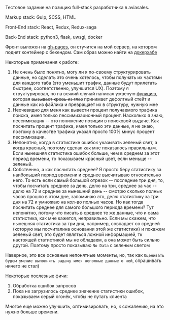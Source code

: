 Тестовое задание на позицию full-stack разработчика в aviasales.

Markup stack: Gulp, SCSS, HTML

Front-End stack: React, Redux, Redux-saga

Back-End stack: python3, flask, uwsgi, docker



Фронт выложен на [gh-pages](https://yesview.github.io/aviasales-dashboard/), он стучится на мой сервер, на котором поднят
контейнер с бекендом. Сам образ можно найти на [докерхабе](https://hub.docker.com/r/yesview/aviasales-dashboard/)

Некоторые примечания к работе:
1) Не очень было понятно, могу ли я по-своему структурировать данные, но сделать это очень хотелось, чтобы получать их
частями для каждого таба (это уменьшит трафик, данные будут прилетать быстрее, соответственно, улучшится UX).
Поэтому я структурировал, но на всякий случай написал ~~ужасную~~ [функцию](https://github.com/yesview/aviasales-dashboard/blob/master/frontend/aviasales/src/utils.js#L5), которая
~~вызывает кровь из глаз~~ принимает дефолтный стейт и данные как из файлика и превращает их в структуру, нужную мне
2) Неочевидно для меня как вывести процент получаемого трафика поиска, имея только пессимизационный процент.
Насколько я знаю, пессимизация -- это понижение позиции в поисковой выдаче. Как посчитать процент трафика, имея только эти
данные, я не знаю, поэтому в качестве трафика указал просто 100% минус процент пессимизации.
3) Непонятно, когда в статистике ошибок указывать зеленый свет, а когда красный, поэтому сделал как мне показалось правильным.
Если нынешняя статистика ошибок больше, чем в среднем за этот период времени, то показываем красный цвет, если меньще -- зеленый.
4) Собственно, а как посчитать среднее? Я просто беру статистику за наибольший период времени и среднее высчитываю относительно него.
То есть если самый большой отрезок -- последние три дня, то, чтобы посчитать среднее за день, делю на три, среднее за час -- делю на 72
и среднее за нынешний день -- смотрю сколько полных часов прошло в этом дне, запоминаю это, делю статистику за три дня на 72
и умножаю на кол-во полных часов. Но как тогда посчитать среднее для самого большого периода времени? Тут непонятно, потому что
писать в среднее те же данные, что и сама статистика, как мне кажется, неправильно. Если мы скажем, что нынешняя статистика за три дня,
например, совпадает со средней (которую мы посчиталина основании этой же статистики) и покажем зеленый свет, это будет являться
ложной информацией, тк настоящей статистикой мы не обладаем, а она может быть сильно другой. Поэтому просто показываю `No Data` c зеленым светом

Наверное, это все основные непонятные моменты, но, так как `Оценивать будем умение выполнять задачу имея неполные данные о ней`, спрашивать ничего не стал)

Некоторые послезные фичи:
1) Обработка ошибок запросов
2) Пока не загрузилось среднее значение статистики ошибок, показываем серый огонёк, чтобы не путать клиента

Многое еще можно улучшить, оптимизировать, но, к сожалению, на это нужно больше времени.

